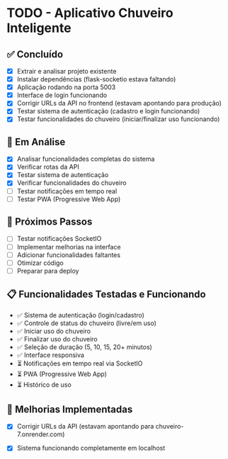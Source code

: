 # TODO - Aplicativo Chuveiro Inteligente

## ✅ Concluído
- [x] Extrair e analisar projeto existente
- [x] Instalar dependências (flask-socketio estava faltando)
- [x] Aplicação rodando na porta 5003
- [x] Interface de login funcionando
- [x] Corrigir URLs da API no frontend (estavam apontando para produção)
- [x] Testar sistema de autenticação (cadastro e login funcionando)
- [x] Testar funcionalidades do chuveiro (iniciar/finalizar uso funcionando)

## 🔄 Em Análise
- [x] Analisar funcionalidades completas do sistema
- [x] Verificar rotas da API
- [x] Testar sistema de autenticação
- [x] Verificar funcionalidades do chuveiro
- [ ] Testar notificações em tempo real
- [ ] Testar PWA (Progressive Web App)

## 🚀 Próximos Passos
- [ ] Testar notificações SocketIO
- [ ] Implementar melhorias na interface
- [ ] Adicionar funcionalidades faltantes
- [ ] Otimizar código
- [ ] Preparar para deploy

## 📋 Funcionalidades Testadas e Funcionando
- ✅ Sistema de autenticação (login/cadastro)
- ✅ Controle de status do chuveiro (livre/em uso)
- ✅ Iniciar uso do chuveiro
- ✅ Finalizar uso do chuveiro
- ✅ Seleção de duração (5, 10, 15, 20+ minutos)
- ✅ Interface responsiva
- ⏳ Notificações em tempo real via SocketIO
- ⏳ PWA (Progressive Web App)
- ⏳ Histórico de uso

## 🔧 Melhorias Implementadas
- [x] Corrigir URLs da API (estavam apontando para chuveiro-7.onrender.com)
- [x] Sistema funcionando completamente em localhost

